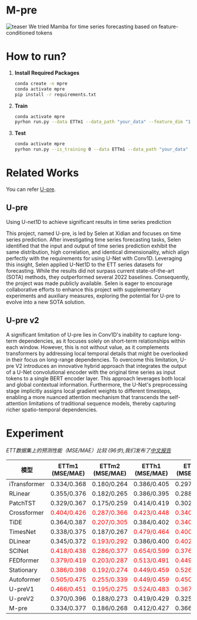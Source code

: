 # M-pre
![teaser](https://github.com/Selen-Suyue/Selen-Suyue.github.io/raw/master/_pages/images/mpre.png)
We tried Mamba for time series forecasting based on feature-conditioned tokens

# How to run?

1. **Install Required Packages**
   
   ```bash
   conda create -n mpre
   conda activate mpre
   pip install -r requirements.txt
   ```

2. **Train**
   
   ```bash
   conda activate mpre
   pyrhon run.py --data ETTm1 --data_path "your_data" --feature_dim "12 for m1/m2 and 11 for h1 and h2" 
   ```

3. **Test**
   ```bash
   conda activate mpre
   pyrhon run.py --is_training 0 --data ETTm1 --data_path "your_data" --feature_dim "12 for m1/m2 and 11 for h1 and h2" 
   ```

# Related Works
You can refer [U-pre](https://github.com/Selen-Suyue/U-pre).
## U-pre
Using U-net1D to achieve significant results in time series prediction

This project, named U-pre, is led by Selen at Xidian and focuses on time series prediction. After investigating time series forecasting tasks, Selen identified that the input and output of time series prediction exhibit the same distribution, high correlation, and identical dimensionality, which align perfectly with the requirements for using U-Net with Conv1D. Leveraging this insight, Selen applied U-Net1D to the ETT series datasets for forecasting. While the results did not surpass current state-of-the-art (SOTA) methods, they outperformed several 2022 baselines. Consequently, the project was made publicly available. Selen is eager to encourage collaborative efforts to enhance this project with supplementary experiments and auxiliary measures, exploring the potential for U-pre to evolve into a new SOTA solution. 

## U-pre v2

A significant limitation of U-pre lies in Conv1D's inability to capture long-term dependencies, as it focuses solely on short-term relationships within each window. However, this is not without value, as it complements transformers by addressing local temporal details that might be overlooked in their focus on long-range dependencies. To overcome this limitation, U-pre V2 introduces an innovative hybrid approach that integrates the output of a U-Net convolutional encoder with the original time series as input tokens to a single BERT encoder layer. This approach leverages both local and global contextual information. Furthermore, the U-Net's preprocessing stage implicitly assigns local gradient weights to different timesteps, enabling a more nuanced attention mechanism that transcends the self-attention limitations of traditional sequence models, thereby capturing richer spatio-temporal dependencies.

# Experiment

*ETT数据集上的预测性能（MSE/MAE）比较 (96步),我们发布了[中文报告](M_pre.pdf)*

| 模型 | ETTm1 (MSE/MAE) | ETTm2 (MSE/MAE) | ETTh1 (MSE/MAE) | ETTh2 (MSE/MAE) | 平均 (MSE/MAE) |
|------|-----------------|-----------------|-----------------|-----------------|----------------|
| iTransformer | 0.334/0.368 | 0.180/0.264 | 0.386/0.405 | 0.297/0.349 | 0.299/0.347 |
| RLinear | 0.355/0.376 | 0.182/0.265 | 0.386/0.395 | 0.288/0.338 | 0.303/0.344 |
| PatchTST | 0.329/0.367 | 0.175/0.259 | 0.414/0.419 | 0.302/0.348 | 0.305/0.348 |
| Crossformer | <span style="color:red">0.404/0.426</span> | <span style="color:red">0.287/0.366</span> | <span style="color:red">0.423/0.448</span> | <span style="color:red">0.340/0.374</span> | <span style="color:red">0.364/0.404</span> |
| TiDE | 0.364/0.387 | <span style="color:red">0.207/0.305</span> | 0.384/0.402 | <span style="color:red">0.340/0.374</span> | 0.324/0.367 |
| TimesNet | 0.338/0.375 | 0.187/0.267 | <span style="color:red">0.479/0.464</span> | <span style="color:red">0.400/0.440</span> | <span style="color:red">0.351/0.387</span> |
| DLinear | 0.345/0.372 | <span style="color:red">0.193/0.292</span> | 0.386/0.400 | <span style="color:red">0.402/0.414</span> | <span style="color:red">0.332/0.369</span> |
| SCINet | <span style="color:red">0.418/0.438</span> | <span style="color:red">0.286/0.377</span> | <span style="color:red">0.654/0.599</span> | <span style="color:red">0.376/0.419</span> | <span style="color:red">0.434/0.458</span> |
| FEDformer | <span style="color:red">0.379/0.419</span> | <span style="color:red">0.203/0.287</span> | <span style="color:red">0.513/0.491</span> | <span style="color:red">0.449/0.459</span> | <span style="color:red">0.386/0.414</span> |
| Stationary | <span style="color:red">0.386/0.398</span> | <span style="color:red">0.192/0.274</span> | <span style="color:red">0.449/0.459</span> | <span style="color:red">0.526/0.516</span> | <span style="color:red">0.388/0.412</span> |
| Autoformer | <span style="color:red">0.505/0.475</span> | <span style="color:red">0.255/0.339</span> | <span style="color:red">0.449/0.459</span> | <span style="color:red">0.450/0.459</span> | <span style="color:red">0.415/0.433</span> |
| U-preV1 | <span style="color:red">0.466/0.451</span> | <span style="color:red">0.195/0.275</span> | <span style="color:red">0.524/0.483</span> | <span style="color:red">0.367/0.395</span> | <span style="color:red">0.388/0.401</span> |
| U-preV2 | 0.370/0.396 | 0.188/0.273 | 0.419/0.429 | 0.325/0.371 | 0.326/0.367 |
| M-pre | 0.334/0.377 | 0.186/0.268 | 0.412/0.427 | 0.366/0.397 | 0.325/0.367 |
